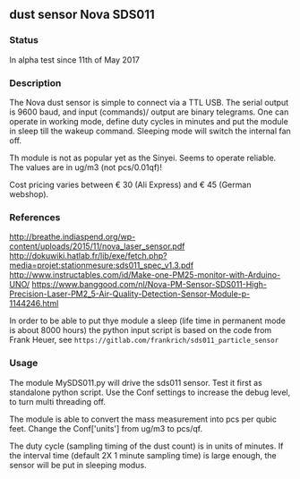 ## dust sensor Nova SDS011
### Status
In alpha test since 11th of May 2017
### Description
The Nova dust sensor is simple to connect via a TTL USB. The serial output is 9600 baud, and input (commands)/ output are binary telegrams.
One can operate in working mode, define duty cycles in minutes and put the module in sleep till the wakeup command. Sleeping mode will switch the internal fan off.

Th module is not as popular yet as the Sinyei. Seems to operate reliable. The values are in ug/m3 (not pcs/0.01qf)!

Cost pricing varies between € 30 (Ali Express)  and € 45 (German webshop).

### References
http://breathe.indiaspend.org/wp-content/uploads/2015/11/nova_laser_sensor.pdf
http://dokuwiki.hatlab.fr/lib/exe/fetch.php?media=projet:stationmesure:sds011_spec_v1.3.pdf
http://www.instructables.com/id/Make-one-PM25-monitor-with-Arduino-UNO/
https://www.banggood.com/nl/Nova-PM-Sensor-SDS011-High-Precision-Laser-PM2_5-Air-Quality-Detection-Sensor-Module-p-1144246.html

In order to be able to put thye module a sleep (life time in permanent mode is about 8000 hours) the python input script is based on the code from Frank Heuer, see `https://gitlab.com/frankrich/sds011_particle_sensor`

### Usage
The module MySDS011.py will drive the sds011 sensor. Test it first as standalone python script. Use the Conf settings to increase the debug level, to turn multi threading off.

The module is able to convert the mass measurement into pcs per qubic feet. Change the Conf['units'] from ug/m3 to pcs/qf.

The duty cycle (sampling timing of the dust count) is in units of minutes. If the interval time (default 2X 1 minute sampling time) is large enough, the sensor will be put in sleeping modus.
